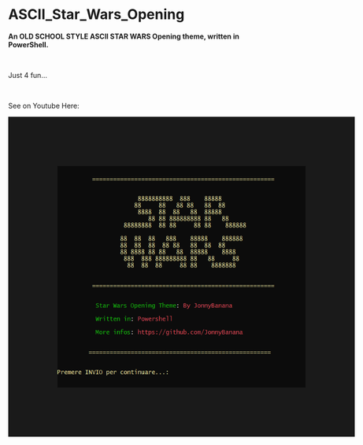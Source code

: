 # ASCII_Star_Wars_Opening
<b>An OLD SCHOOL STYLE ASCII STAR WARS Opening theme, written in PowerShell.</b>

</BR>

Just 4 fun...

</BR>

See on Youtube Here:
</BR>

<a href="https://www.youtube.com/watch?v=J93Rc_Bb8Fw&t=7s
" target="_blank"><img src="https://raw.githubusercontent.com/JonnyBanana/ASCII_Star_Wars_Opening/main/img/main.PNG" 
alt="BQOD" width="700" height="450" border="100" /></a> 
